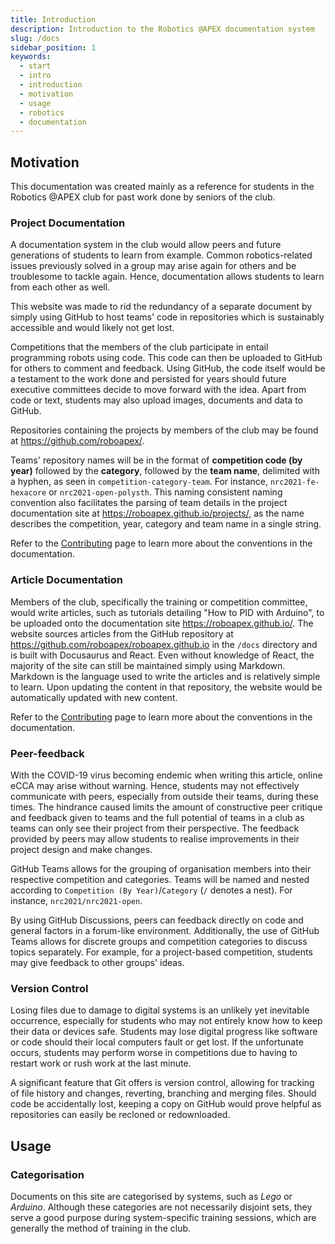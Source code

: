 ```yaml
---
title: Introduction
description: Introduction to the Robotics @APEX documentation system
slug: /docs
sidebar_position: 1
keywords:
  - start
  - intro
  - introduction
  - motivation
  - usage
  - robotics
  - documentation
---
```


## Motivation

This documentation was created mainly as a reference for students in the Robotics @APEX club for past work done by seniors of the club.

### Project Documentation

A documentation system in the club would allow peers and future generations of students to learn from example. Common robotics-related issues previously solved in a group may arise again for others and be troublesome to tackle again. Hence, documentation allows students to learn from each other as well. 

This website was made to rid the redundancy of a separate document by simply using GitHub to host teams' code in repositories which is sustainably accessible and would likely not get lost.

Competitions that the members of the club participate in entail programming robots using code. This code can then be uploaded to GitHub for others to comment and feedback. Using GitHub, the code itself would be a testament to the work done and persisted for years should future executive committees decide to move forward with the idea. Apart from code or text, students may also upload images, documents and data to GitHub.

Repositories containing the projects by members of the club may be found at https://github.com/roboapex/. 

Teams' repository names will be in the format of **competition code (by year)** followed by the **category**, followed by the **team name**, delimited with a hyphen, as seen in `competition-category-team`. For instance, `nrc2021-fe-hexacore` or `nrc2021-open-polysth`. This naming consistent naming convention also facilitates the parsing of team details in the project documentation site at https://roboapex.github.io/projects/, as the name describes the competition, year, category and team name in a single string.

Refer to the [Contributing](/docs/contributing) page to learn more about the conventions in the documentation.

### Article Documentation

Members of the club, specifically the training or competition committee, would write articles, such as tutorials detailing "How to PID with Arduino", to be uploaded onto the documentation site https://roboapex.github.io/. The website sources articles from the GitHub repository at https://github.com/roboapex/roboapex.github.io in the `/docs` directory and is built with Docusaurus and React. Even without knowledge of React, the majority of the site can still be maintained simply using Markdown. Markdown is the language used to write the articles and is relatively simple to learn. Upon updating the content in that repository, the website would be automatically updated with new content.

Refer to the [Contributing](/docs/contributing) page to learn more about the conventions in the documentation.

### Peer-feedback

With the COVID-19 virus becoming endemic when writing this article, online eCCA may arise without warning. Hence, students may not effectively communicate with peers, especially from outside their teams, during these times. The hindrance caused limits the amount of constructive peer critique and feedback given to teams and the full potential of teams in a club as teams can only see their project from their perspective. The feedback provided by peers may allow students to realise improvements in their project design and make changes.

GitHub Teams allows for the grouping of organisation members into their respective competition and categories. Teams will be named and nested according to `Competition (By Year)`/`Category` (`/` denotes a nest). For instance, `nrc2021/nrc2021-open`.

By using GitHub Discussions, peers can feedback directly on code and general factors in a forum-like environment. Additionally, the use of GitHub Teams allows for discrete groups and competition categories to discuss topics separately. For example, for a project-based competition, students may give feedback to other groups' ideas.

### Version Control

Losing files due to damage to digital systems is an unlikely yet inevitable occurrence, especially for students who may not entirely know how to keep their data or devices safe. Students may lose digital progress like software or code should their local computers fault or get lost. If the unfortunate occurs, students may perform worse in competitions due to having to restart work or rush work at the last minute.

A significant feature that Git offers is version control, allowing for tracking of file history and changes, reverting, branching and merging files. Should code be accidentally lost, keeping a copy on GitHub would prove helpful as repositories can easily be recloned or redownloaded.

## Usage

### Categorisation

Documents on this site are categorised by systems, such as *Lego* or *Arduino*. Although these categories are not necessarily disjoint sets, they serve a good purpose during system-specific training sessions, which are generally the method of training in the club.
